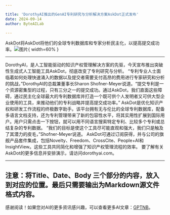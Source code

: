 ```yaml
---

title: 'DorothyAI推出的GenAI专利研究与分析解决方案AskDot正式发布'
date: 2024-09-14
author: ByteAILab

---
```


AskDot将AskDot将他们的全球专利数据库和专家分析民主化，以提高提交成功率。![图片](https://ai-techpark.com/wp-content/uploads/2024/09/GenAI-So-960x540.jpg){ width=60% }

---

DorothyAI，是人工智能驱动的知识产权管理解决方案的先驱，今天宣布推出突破性生成式人工智能工具AskDot，彻底改变了专利研究与分析。
“专利专业人士面临着如何处理快速涌入的数据以及提交者需要支付高昂的费用进行专家研究和分析的挑战，”DorothyAI的总裁兼董事长Sharon Shofner-Meyer说道。“提交专利是一个资源密集型的过程，只有三分之一的提交成功。通过AskDot，我们直面这些障碍，通过民主化全球最大的专利数据库并打造一个既可供个人发明者又可供大型企业使用的工具，来推动他们的专利战略并提高提交成功率。”
AskDot是优化知识产权和研发工作流程的终极数字助手。该平台拥有无与伦比的全球专利数据库，配备多语言文档支持，还为专利管理带来了新的包容性水平，将其实用性扩展到国际用户。用户只需点击一下按钮，就可以用不同语言搜索特定专利、比较多个专利或总结复杂的专利数据。
“我们的目标是使这个工具尽可能直观和强大，我们只是触及了其潜力的皮毛，”Shofner-Meyer说道。
AskDot可通过订阅获得，并与公司的旗舰产品套件集成，包括Novelty、Freedom、CrossCite、People+AI和InsightView。这些工具共同简化和增强了知识产权管理流程的效率。
要了解有关AskDot的更多信息并安排演示，请访问dorothyai.com。

---

注意：将Title、Date、Body 三个部分的内容，放入到对应的位置。最后只需要输出为Markdown源文件格式内容。
---
感谢阅读！如果您对AI的更多资讯感兴趣，可以查看更多AI文章：[GPTNB](https://gptnb.com)。
